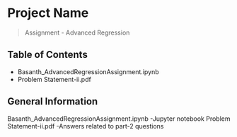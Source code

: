 # Project Name
> Assignment - Advanced Regression


## Table of Contents
* Basanth_AdvancedRegressionAssignment.ipynb
* Problem Statement-ii.pdf



## General Information
Basanth_AdvancedRegressionAssignment.ipynb
-Jupyter notebook
Problem Statement-ii.pdf
-Answers related to part-2 questions
 





